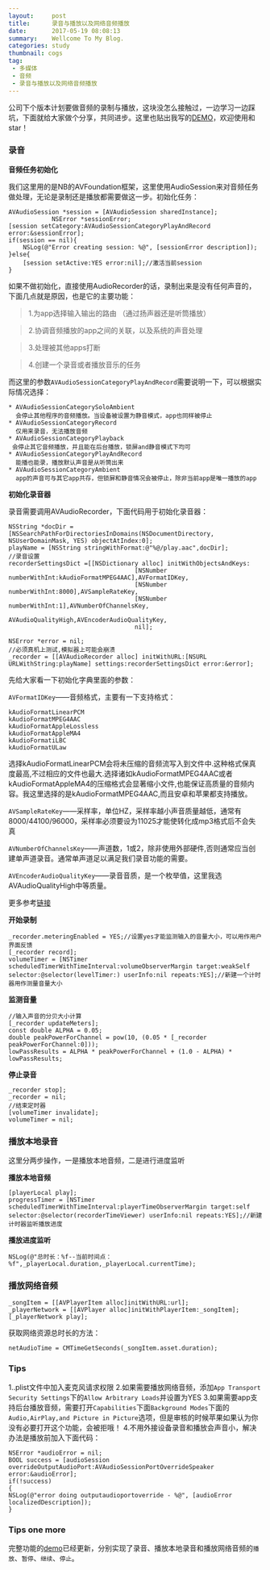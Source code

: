 ```yaml
---
layout:     post
title:      录音与播放以及网络音频播放
date:       2017-05-19 08:08:13
summary:    Wellcome To My Blog.
categories: study
thumbnail: cogs
tag:
 - 多媒体
 - 音频
 - 录音与播放以及网络音频播放
---
```


公司下个版本计划要做音频的录制与播放，这块没怎么接触过，一边学习一边踩坑，下面就给大家做个分享，共同进步。这里也贴出我写的[DEMO](https://github.com/JoshPellTan/TJAudioRecorderAndPlayer)，欢迎使用和star！

### 录音

**音频任务初始化**

我们这里用的是NB的AVFoundation框架，这里使用AudioSession来对音频任务做处理，无论是录制还是播放都需要做这一步。初始化任务：

	AVAudioSession *session = [AVAudioSession sharedInstance];
	            NSError *sessionError;
	[session setCategory:AVAudioSessionCategoryPlayAndRecord error:&sessionError];
    if(session == nil){
        NSLog(@"Error creating session: %@", [sessionError description]);
    }else{
        [session setActive:YES error:nil];//激活当前session
    }

如果不做初始化，直接使用AudioRecorder的话，录制出来是没有任何声音的，下面几点就是原因，也是它的主要功能：

>1.为app选择输入输出的路由 （通过扬声器还是听筒播放）

>2.协调音频播放的app之间的关联，以及系统的声音处理

>3.处理被其他apps打断

>4.创建一个录音或者播放音乐的任务

而这里的参数`AVAudioSessionCategoryPlayAndRecord`需要说明一下，可以根据实际情况选择：

	* AVAudioSessionCategorySoloAmbient 
	  会停止其他程序的音频播放。当设备被设置为静音模式，app也同样被停止
	* AVAudioSessionCategoryRecord
	  仅用来录音，无法播放音频
	* AVAudioSessionCategoryPlayback 
	 会停止其它音频播放，并且能在后台播放，锁屏and静音模式下均可
	* AVAudioSessionCategoryPlayAndRecord
	  能播也能录，播放默认声音是从听筒出来
	* AVAudioSessionCategoryAmbient
	  app的声音可与其它app共存，但锁屏和静音情况会被停止，除非当前app是唯一播放的app

**初始化录音器**

录音需要调用AVAudioRecorder，下面代码用于初始化录音器：

	NSString *docDir = [NSSearchPathForDirectoriesInDomains(NSDocumentDirectory, NSUserDomainMask, YES) objectAtIndex:0];
	playName = [NSString stringWithFormat:@"%@/play.aac",docDir];
	//录音设置
	recorderSettingsDict =[[NSDictionary alloc] initWithObjectsAndKeys:
	                                   [NSNumber 										numberWithInt:kAudioFormatMPEG4AAC],AVFormatIDKey,
	                                   [NSNumber numberWithInt:8000],AVSampleRateKey,
	                                   [NSNumber numberWithInt:1],AVNumberOfChannelsKey,
	                                   AVAudioQualityHigh,AVEncoderAudioQualityKey,
	                                   nil];
	
	NSError *error = nil;
	//必须真机上测试,模拟器上可能会崩溃
	_recorder = [[AVAudioRecorder alloc] initWithURL:[NSURL URLWithString:playName] settings:recorderSettingsDict error:&error];

先给大家看一下初始化字典里面的参数：

`AVFormatIDKey`——音频格式，主要有一下支持格式：

	kAudioFormatLinearPCM
	kAudioFormatMPEG4AAC
	kAudioFormatAppleLossless
	kAudioFormatAppleMA4
	kAudioFormatiLBC
	kAudioFormatULaw
选择kAudioFormatLinearPCM会将未压缩的音频流写入到文件中.这种格式保真度最高,不过相应的文件也最大.选择诸如kAudioFormatMPEG4AAC或者kAudioFormatAppleMA4的压缩格式会显著缩小文件,也能保证高质量的音频内容。我这里选择的是kAudioFormatMPEG4AAC,而且安卓和苹果都支持播放。

`AVSampleRateKey`——采样率，单位HZ，采样率越小声音质量越低，通常有8000/44100/96000，采样率必须要设为11025才能使转化成mp3格式后不会失真

`AVNumberOfChannelsKey`——声道数，1或2，除非使用外部硬件,否则通常应当创建单声道录音。通常单声道足以满足我们录音功能的需要。

`AVEncoderAudioQualityKey`——录音音质，是一个枚举值，这里我选AVAudioQualityHigh中等质量。

更多参考[链接](http://www.jianshu.com/p/135ca0deceec)

**开始录制**

	_recorder.meteringEnabled = YES;//设置yes才能监测输入的音量大小，可以用作用户界面反馈
	[_recorder record];
	volumeTimer = [NSTimer scheduledTimerWithTimeInterval:volumeObserverMargin target:weakSelf selector:@selector(levelTimer:) userInfo:nil repeats:YES];//新建一个计时器用作测量音量大小
	
**监测音量**

	//输入声音的分贝大小计算
    [_recorder updateMeters];
    const double ALPHA = 0.05;
    double peakPowerForChannel = pow(10, (0.05 * [_recorder peakPowerForChannel:0]));
    lowPassResults = ALPHA * peakPowerForChannel + (1.0 - ALPHA) * lowPassResults;

**停止录音**

	_recorder stop];
	_recorder = nil;
	//结束定时器
	[volumeTimer invalidate];
	volumeTimer = nil;

### 播放本地录音

这里分两步操作，一是播放本地音频，二是进行进度监听

**播放本地音频**

	[playerLocal play];
	progressTimer = [NSTimer scheduledTimerWithTimeInterval:playerTimeObserverMargin target:self selector:@selector(recorderTimeViewer) userInfo:nil repeats:YES];//新建计时器监听播放进度
	
**播放进度监听**

	NSLog(@"总时长：%f--当前时间点：%f",_playerLocal.duration,_playerLocal.currentTime);
	
### 播放网络音频

	_songItem = [[AVPlayerItem alloc]initWithURL:url];
	_playerNetwork = [[AVPlayer alloc]initWithPlayerItem:_songItem];
	[_playerNetwork play];
	
获取网络资源总时长的方法：

	netAudioTime = CMTimeGetSeconds(_songItem.asset.duration);
	
### Tips

1..plist文件中加入麦克风请求权限
2.如果需要播放网络音频，添加`App Transport Security Settings`下的`Allow Arbitrary Loads`并设置为YES
3.如果需要app支持后台播放音频，需要打开`Capabilities`下面`Background Modes`下面的`Audio,AirPlay,and Picture in Picture`选项，但是审核的时候苹果如果认为你没有必要打开这个功能，会被拒哦！
4.不用外接设备录音和播放会声音小，解决办法是播放前加入下面代码：

	NSError *audioError = nil;
	BOOL success = [audioSession overrideOutputAudioPort:AVAudioSessionPortOverrideSpeaker error:&audioError];
	if(!success)
	{
	NSLog(@"error doing outputaudioportoverride - %@", [audioError localizedDescription]);
	}

### Tips one more 

完整功能的[demo](https://github.com/JoshPellTan/TJAudioRecorderAndPlayer)已经更新，分别实现了录音、播放本地录音和播放网络音频的```播放```、```暂停```、```继续```、```停止```。
